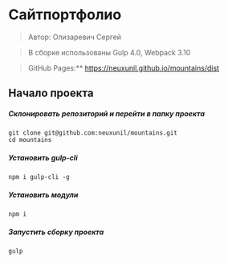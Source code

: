 # Сайтпортфолио

> Автор: Олизаревич Сергей

> В сборке использованы Gulp 4.0, Webpack 3.10

> GitHub Pages:** https://neuxunil.github.io/mountains/dist

## Начало проекта

##### Склонировать репозиторий и перейти в папку проекта
```
git clone git@github.com:neuxunil/mountains.git
cd mountains
```

##### Установить gulp-cli
```
npm i gulp-cli -g
```

##### Установить модули
```
npm i
```

##### Запустить сборку проекта
```
gulp
